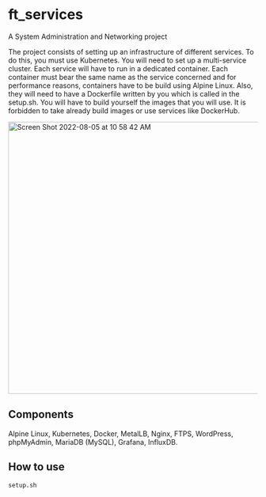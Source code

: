 # ft_services
A System Administration and Networking project

The project consists of setting up an infrastructure of different services. To do this, you
must use Kubernetes. You will need to set up a multi-service cluster.
Each service will have to run in a dedicated container.
Each container must bear the same name as the service concerned and for performance
reasons, containers have to be build using Alpine Linux.
Also, they will need to have a Dockerfile written by you which is called in the setup.sh.
You will have to build yourself the images that you will use. It is forbidden to take
already build images or use services like DockerHub.

<img width="550" alt="Screen Shot 2022-08-05 at 10 58 42 AM" src="https://user-images.githubusercontent.com/26097794/183054575-5064a17d-cab5-44f7-bf85-488bc1cb772f.png">

## Components
  Alpine Linux,
  Kubernetes,
  Docker,
  MetalLB,
  Nginx,
  FTPS,
  WordPress,
  phpMyAdmin,
  MariaDB (MySQL),
  Grafana,
  InfluxDB.

## How to use
``` setup.sh ```
